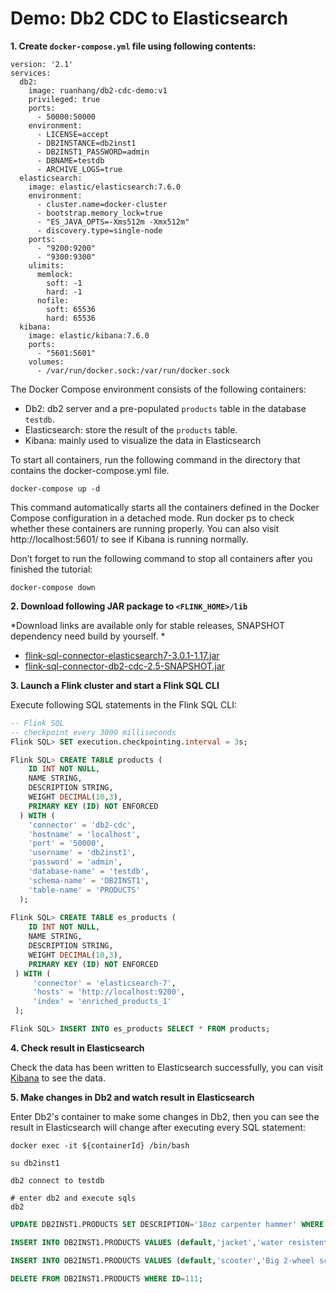 # Demo: Db2 CDC to Elasticsearch

**1. Create `docker-compose.yml` file using following contents:**

```
version: '2.1'
services:
  db2:
    image: ruanhang/db2-cdc-demo:v1
    privileged: true
    ports:
      - 50000:50000
    environment: 
      - LICENSE=accept
      - DB2INSTANCE=db2inst1
      - DB2INST1_PASSWORD=admin
      - DBNAME=testdb    
      - ARCHIVE_LOGS=true
  elasticsearch:
    image: elastic/elasticsearch:7.6.0
    environment:
      - cluster.name=docker-cluster
      - bootstrap.memory_lock=true
      - "ES_JAVA_OPTS=-Xms512m -Xmx512m"
      - discovery.type=single-node
    ports:
      - "9200:9200"
      - "9300:9300"
    ulimits:
      memlock:
        soft: -1
        hard: -1
      nofile:
        soft: 65536
        hard: 65536
  kibana:
    image: elastic/kibana:7.6.0
    ports:
      - "5601:5601"
    volumes:
      - /var/run/docker.sock:/var/run/docker.sock
```
The Docker Compose environment consists of the following containers:
- Db2: db2 server and a pre-populated `products` table in the database `testdb`.
- Elasticsearch: store the result of the `products` table.
- Kibana: mainly used to visualize the data in Elasticsearch

To start all containers, run the following command in the directory that contains the docker-compose.yml file.
```shell
docker-compose up -d
```
This command automatically starts all the containers defined in the Docker Compose configuration in a detached mode.
Run docker ps to check whether these containers are running properly. You can also visit http://localhost:5601/ to see if Kibana is running normally.

Don’t forget to run the following command to stop all containers after you finished the tutorial:
```shell
docker-compose down
```

**2. Download following JAR package to `<FLINK_HOME>/lib`**

*Download links are available only for stable releases, SNAPSHOT dependency need build by yourself. *

- [flink-sql-connector-elasticsearch7-3.0.1-1.17.jar](https://repo.maven.apache.org/maven2/org/apache/flink/flink-sql-connector-elasticsearch7/3.0.1-1.17/flink-sql-connector-elasticsearch7-3.0.1-1.17.jar)
- [flink-sql-connector-db2-cdc-2.5-SNAPSHOT.jar](https://repo1.maven.org/maven2/com/ververica/flink-sql-connector-db2-cdc/2.5-SNAPSHOT/flink-sql-connector-db2-cdc-2.5-SNAPSHOT.jar)

**3. Launch a Flink cluster and start a Flink SQL CLI**

Execute following SQL statements in the Flink SQL CLI:

```sql
-- Flink SQL
-- checkpoint every 3000 milliseconds                       
Flink SQL> SET execution.checkpointing.interval = 3s;

Flink SQL> CREATE TABLE products (
    ID INT NOT NULL,
    NAME STRING,
    DESCRIPTION STRING,
    WEIGHT DECIMAL(10,3),
    PRIMARY KEY (ID) NOT ENFORCED
  ) WITH (
    'connector' = 'db2-cdc',
    'hostname' = 'localhost',
    'port' = '50000',
    'username' = 'db2inst1',
    'password' = 'admin',
    'database-name' = 'testdb',
    'schema-name' = 'DB2INST1',  
    'table-name' = 'PRODUCTS'
  );
  
Flink SQL> CREATE TABLE es_products (
    ID INT NOT NULL,
    NAME STRING,
    DESCRIPTION STRING,
    WEIGHT DECIMAL(10,3),
    PRIMARY KEY (ID) NOT ENFORCED
 ) WITH (
     'connector' = 'elasticsearch-7',
     'hosts' = 'http://localhost:9200',
     'index' = 'enriched_products_1'
 );

Flink SQL> INSERT INTO es_products SELECT * FROM products;
```

**4. Check result in Elasticsearch**

Check the data has been written to Elasticsearch successfully, you can visit [Kibana](http://localhost:5601/) to see the data.

**5. Make changes in Db2 and watch result in Elasticsearch**

Enter Db2's container to make some changes in Db2, then you can see the result in Elasticsearch will change after 
executing every SQL statement:
```shell
docker exec -it ${containerId} /bin/bash

su db2inst1

db2 connect to testdb

# enter db2 and execute sqls
db2
```

```sql
UPDATE DB2INST1.PRODUCTS SET DESCRIPTION='18oz carpenter hammer' WHERE ID=106;

INSERT INTO DB2INST1.PRODUCTS VALUES (default,'jacket','water resistent white wind breaker',0.2);

INSERT INTO DB2INST1.PRODUCTS VALUES (default,'scooter','Big 2-wheel scooter ',5.18);

DELETE FROM DB2INST1.PRODUCTS WHERE ID=111;
```